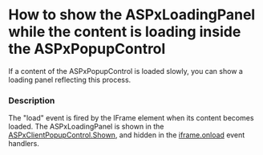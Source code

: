 # How to show the ASPxLoadingPanel while the content is loading inside the ASPxPopupControl


<p>If a content of the ASPxPopupControl is loaded slowly, you can show a loading panel reflecting this process.</p>


<h3>Description</h3>

<p>The "load" event is fired by the IFrame element when its content becomes loaded. The ASPxLoadingPanel is shown in the <a href="http://documentation.devexpress.com/#AspNet/DevExpressWebASPxPopupControlScriptsASPxClientPopupControl_Showntopic">ASPxClientPopupControl.Shown</a>, and hidden in the <a href="http://www.w3.org/TR/REC-html40/interact/scripts.html#adef-onload">iframe.onload</a> event handlers.</p>

<br/>



